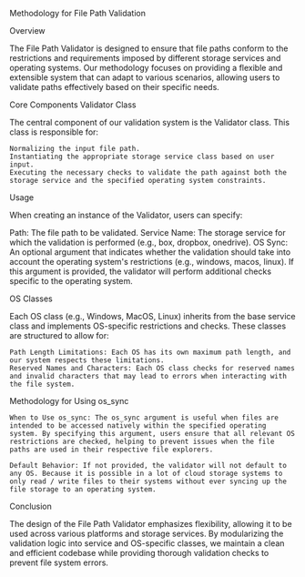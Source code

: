 Methodology for File Path Validation

Overview

The File Path Validator is designed to ensure that file paths conform to the restrictions and requirements imposed by different storage services and operating systems. Our methodology focuses on providing a flexible and extensible system that can adapt to various scenarios, allowing users to validate paths effectively based on their specific needs.


Core Components
Validator Class

The central component of our validation system is the Validator class. This class is responsible for:

    Normalizing the input file path.
    Instantiating the appropriate storage service class based on user input.
    Executing the necessary checks to validate the path against both the storage service and the specified operating system constraints.

Usage

When creating an instance of the Validator, users can specify:

Path: The file path to be validated.
Service Name: The storage service for which the validation is performed (e.g., box, dropbox, onedrive).
OS Sync: An optional argument that indicates whether the validation should take into account the operating system's restrictions (e.g., windows, macos, linux). If this argument is provided, the validator will perform additional checks specific to the operating system.

OS Classes

Each OS class (e.g., Windows, MacOS, Linux) inherits from the base service class and implements OS-specific restrictions and checks. These classes are structured to allow for:

    Path Length Limitations: Each OS has its own maximum path length, and our system respects these limitations.
    Reserved Names and Characters: Each OS class checks for reserved names and invalid characters that may lead to errors when interacting with the file system.

Methodology for Using os_sync

    When to Use os_sync: The os_sync argument is useful when files are intended to be accessed natively within the specified operating system. By specifying this argument, users ensure that all relevant OS restrictions are checked, helping to prevent issues when the file paths are used in their respective file explorers.

    Default Behavior: If not provided, the validator will not default to any OS. Because it is possible in a lot of cloud storage systems to only read / write files to their systems without ever syncing up the file storage to an operating system.


Conclusion

The design of the File Path Validator emphasizes flexibility, allowing it to be used across various platforms and storage services. By modularizing the validation logic into service and OS-specific classes, we maintain a clean and efficient codebase while providing thorough validation checks to prevent file system errors.
